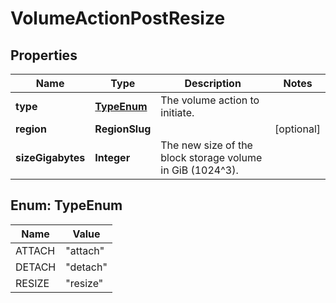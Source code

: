 

# VolumeActionPostResize


## Properties

| Name | Type | Description | Notes |
|------------ | ------------- | ------------- | -------------|
|**type** | [**TypeEnum**](#TypeEnum) | The volume action to initiate. |  |
|**region** | **RegionSlug** |  |  [optional] |
|**sizeGigabytes** | **Integer** | The new size of the block storage volume in GiB (1024^3). |  |



## Enum: TypeEnum

| Name | Value |
|---- | -----|
| ATTACH | &quot;attach&quot; |
| DETACH | &quot;detach&quot; |
| RESIZE | &quot;resize&quot; |



